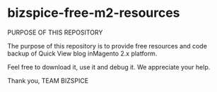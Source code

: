 # bizspice-free-m2-resources

PURPOSE OF THIS REPOSITORY

The purpose of this repository is to provide free resources and code backup of Quick View blog inMagento 2.x platform.

Feel free to download it, use it and debug it. We appreciate your help. 

Thank you,
TEAM BIZSPICE
